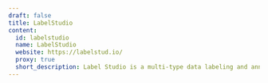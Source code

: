 ```yaml
---
draft: false
title: LabelStudio
content:
  id: labelstudio
  name: LabelStudio
  website: https://labelstud.io/
  proxy: true
  short_description: Label Studio is a multi-type data labeling and annotation tool with standardized output format
---
```

